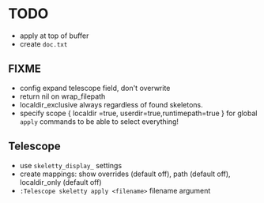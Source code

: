 # TODO
* apply at top of buffer
* create `doc.txt` 

## FIXME
* config expand telescope field, don't overwrite
* return nil on wrap_filepath
* localdir_exclusive always regardless of found skeletons. 
*  specify scope { localdir =true, userdir=true,runtimepath=true } for global `apply` commands to be able to select everything!

## Telescope
* use `skeletty_display_` settings 
* create mappings: show overrides (default off), path (default off), localdir_only (default off)
* `:Telescope skeletty apply <filename>` filename argument

